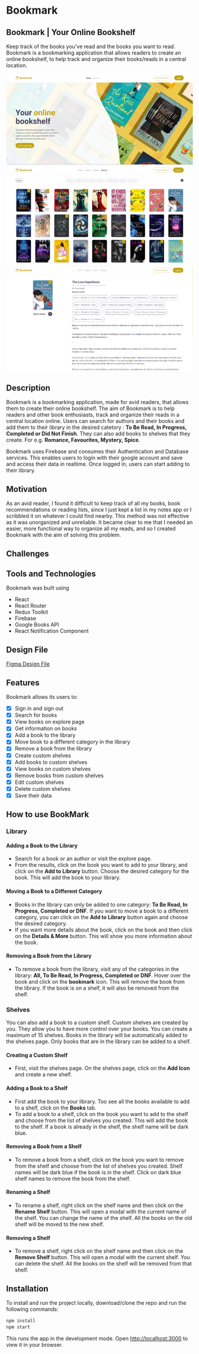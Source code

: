 # Bookmark

## Bookmark | Your Online Bookshelf

Keep track of the books you've read and the books you want to read.
Bookmark is a bookmarking application that allows readers to create an online bookshelf, to help track and organize their books/reads in a central location.

![Screenshot of the home page](/src/images/home_screenshot.png)
![Screenshot of the shelves page](/src/images/shelf_screenshot.png)
![Screenshot of the book details page](/src/images/details_screenshot.png)

## Description

Bookmark is a bookmarking application, made for avid readers, that allows them to create their online bookshelf. The aim of Bookmark is to help readers and other book enthusiasts, track and organize their reads in a central location online. Users can search for authors and their books and add them to their library in the desired catetory : **To Be Read, In Progress, Completed or Did Not Finish**. They can also add books to shelves that they create. For e.g. **Romance, Favourites, Mystery, Spice**.

Bookmark uses Firebase and consumes their Authentication and Database services. This enables users to login with their google account and save and access their data in realtime. Once logged in, users can start adding to their library.

## Motivation

As an avid reader, I found it difficult to keep track of all my books, book recommendations or reading lists, since I just kept a list in my notes app or I scribbled it on whatever I could find nearby. This method was not effective as it was unorganized and unreliable. It became clear to me that I needed an easier, more functional way to organize all my reads, and so I created Bookmark with the aim of solving this problem.

## Challenges

## Tools and Technologies

Bookmark was built using

- React
- React Router
- Redux Toolkit
- Firebase
- Google Books API
- React Notification Component

## Design File

[Figma Design File](https://www.figma.com/file/0eYLSHNLF34xLK4aJSli4M/Bookmarked?node-id=0%3A1)

## Features

Bookmark allows its users to:

- [x] Sign in and sign out
- [x] Search for books
- [x] View books on explore page
- [x] Get information on books
- [x] Add a book to the library
- [x] Move book to a different category in the library
- [x] Remove a book from the library
- [x] Create custom shelves
- [x] Add books to custom shelves
- [x] View books on custom shelves
- [x] Remove books from custom shelves
- [x] Edit custom shelves
- [x] Delete custom shelves
- [x] Save their data

## How to use BookMark

### **Library**

#### Adding a Book to the Library

- Search for a book or an author or visit the explore page.
- From the results, click on the book you want to add to your library, and click on the **Add to Library** button. Choose the desired category for the book. This will add the book to your library.

#### Moving a Book to a Different Category

- Books in the library can only be added to one category: **To Be Read, In Progress, Completed or DNF**. If you want to move a book to a different category, you can click on the **Add to Library** button again and choose the desired category.
- If you want more details about the book, click on the book and then click on the **Details & More** button. This will show you more information about the book.

#### Removing a Book from the Library

- To remove a book from the library, visit any of the categories in the library: **All, To Be Read, In Progress, Completed or DNF**. Hover over the book and click on the **bookmark** icon. This will remove the book from the library. If the book is on a shelf, it will also be removed from the shelf.

### **Shelves**

You can also add a book to a custom shelf. Custom shelves are created by you. They allow you to have more control over your books. You can create a maximum of 15 shelves. Books in the library will be automatically added to the shelves page. Only books that are in the library can be added to a shelf.

#### Creating a Custom Shelf

- First, visit the shelves page. On the shelves page, click on the **Add Icon** and create a new shelf.

#### Adding a Book to a Shelf

- First add the book to your library. Too see all the books available to add to a shelf, click on the **Books** tab.
- To add a book to a shelf, click on the book you want to add to the shelf and choose from the list of shelves you created. This will add the book to the shelf. If a book is already in the shelf, the shelf name will be dark blue.

#### Removing a Book from a Shelf

- To remove a book from a shelf, click on the book you want to remove from the shelf and choose from the list of shelves you created. Shelf names will be dark blue if the book is in the shelf. Click on dark blue shelf names to remove the book from the shelf.

#### Renaming a Shelf

- To rename a shelf, right click on the shelf name and then click on the **Rename Shelf** button. This will open a modal with the current name of the shelf. You can change the name of the shelf. All the books on the old shelf will be moved to the new shelf.

#### Removing a Shelf

- To remove a shelf, right click on the shelf name and then click on the **Remove Shelf** button. This will open a modal with the current shelf. You can delete the shelf. All the books on the shelf will be removed from that shelf.

## Installation

To install and run the project locally, download/clone the repo and run the following commands:

```bash
npm install
npm start
```

This runs the app in the development mode. Open [http://localhost:3000](http://localhost:3000) to view it in your browser.
